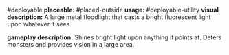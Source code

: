 #deployable
**placeable:** #placed-outside
**usage:** #deployable-utility 
**visual description:** A large metal floodlight that casts a bright fluorescent light upon whatever it sees.

**gameplay description:** Shines bright light upon anything it points at. Deters monsters and provides vision in a large area.